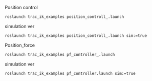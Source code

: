 Position control

```
roslaunch trac_ik_examples position_controll_.launch
```
simulation ver
```
roslaunch trac_ik_examples position_controll_.launch sim:=true
```

Position_force
```
roslaunch trac_ik_examples pf_controller_.launch
```
simulation ver
```
roslaunch trac_ik_examples pf_controller.launch sim:=true
```

